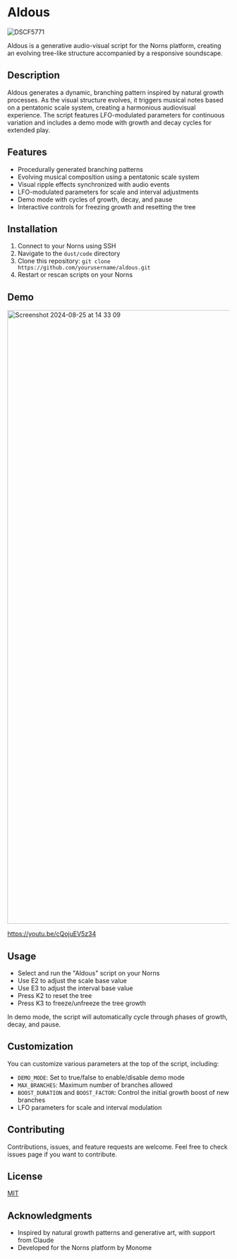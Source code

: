 # Aldous
![DSCF5771](https://github.com/user-attachments/assets/baf35ff5-93c9-4b87-8ceb-31c48e920e65)

Aldous is a generative audio-visual script for the Norns platform, creating an evolving tree-like structure accompanied by a responsive soundscape.

## Description

Aldous generates a dynamic, branching pattern inspired by natural growth processes. As the visual structure evolves, it triggers musical notes based on a pentatonic scale system, creating a harmonious audiovisual experience. The script features LFO-modulated parameters for continuous variation and includes a demo mode with growth and decay cycles for extended play.

## Features

- Procedurally generated branching patterns
- Evolving musical composition using a pentatonic scale system
- Visual ripple effects synchronized with audio events
- LFO-modulated parameters for scale and interval adjustments
- Demo mode with cycles of growth, decay, and pause
- Interactive controls for freezing growth and resetting the tree

## Installation

1. Connect to your Norns using SSH
2. Navigate to the `dust/code` directory
3. Clone this repository: `git clone https://github.com/yourusername/aldous.git`
4. Restart or rescan scripts on your Norns

## Demo

<img width="1388" alt="Screenshot 2024-08-25 at 14 33 09" src="https://github.com/user-attachments/assets/d27f1e8f-d2fb-4af1-b061-c91df459ca52">

https://youtu.be/cQojuEV5z34

## Usage

- Select and run the "Aldous" script on your Norns
- Use E2 to adjust the scale base value
- Use E3 to adjust the interval base value
- Press K2 to reset the tree
- Press K3 to freeze/unfreeze the tree growth

In demo mode, the script will automatically cycle through phases of growth, decay, and pause.

## Customization

You can customize various parameters at the top of the script, including:

- `DEMO_MODE`: Set to true/false to enable/disable demo mode
- `MAX_BRANCHES`: Maximum number of branches allowed
- `BOOST_DURATION` and `BOOST_FACTOR`: Control the initial growth boost of new branches
- LFO parameters for scale and interval modulation

## Contributing

Contributions, issues, and feature requests are welcome. Feel free to check issues page if you want to contribute.

## License

[MIT](https://choosealicense.com/licenses/mit/)

## Acknowledgments

- Inspired by natural growth patterns and generative art, with support from Claude
- Developed for the Norns platform by Monome

